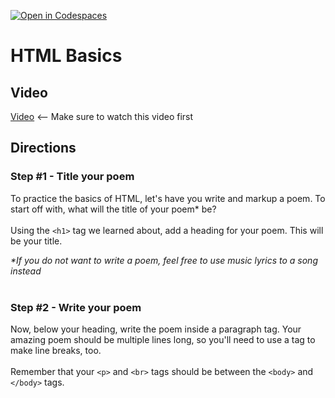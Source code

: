 [![Open in Codespaces](https://classroom.github.com/assets/launch-codespace-2972f46106e565e64193e422d61a12cf1da4916b45550586e14ef0a7c637dd04.svg)](https://classroom.github.com/open-in-codespaces?assignment_repo_id=20454427)
# HTML Basics <br>

## Video
[Video](https://youtu.be/ItZN6o0ylao) <-- Make sure to watch this video first

## Directions 
### Step #1 - Title your poem <br>
To practice the basics of HTML, let's have you write and markup a poem. To start off with, what will the title of your poem* be?
<br><br>
Using the `<h1>` tag we learned about, add a heading for your poem. This will be your title.

<i>*If you do not want to write a poem, feel free to use music lyrics to a song instead</i>
<br><br>
### Step #2 - Write your poem <br>
Now, below your heading, write the poem inside a paragraph tag. Your amazing poem should be multiple lines long, so you'll need to use a tag to make line breaks, too.
<br><br>
Remember that your `<p>` and `<br>` tags should be between the `<body>` and `</body>` tags.
